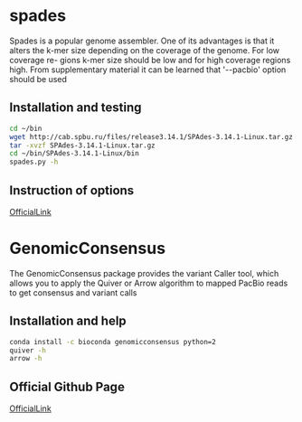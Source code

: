 # spades

Spades is a popular genome assembler. One of its advantages is that it alters 
the k-mer size depending on the coverage of the genome. For low coverage re-
gions  k-mer size should be low and for high coverage regions high. From supplementary material it can be learned that '--pacbio' option should be used

## Installation and testing

```bash
cd ~/bin
wget http://cab.spbu.ru/files/release3.14.1/SPAdes-3.14.1-Linux.tar.gz
tar -xvzf SPAdes-3.14.1-Linux.tar.gz 
cd ~/bin/SPAdes-3.14.1-Linux/bin
spades.py -h
```

## Instruction of options
[OfficialLink](http://cab.spbu.ru/files/release3.14.1/manual.html)
  
# GenomicConsensus

The GenomicConsensus package provides the variant Caller tool, which allows you to apply the Quiver or Arrow algorithm to mapped PacBio reads to
get consensus and variant calls

## Installation and help

```bash
conda install -c bioconda genomicconsensus python=2
quiver -h
arrow -h
```

## Official Github Page
[OfficialLink](https://github.com/PacificBiosciences/GenomicConsensus)
